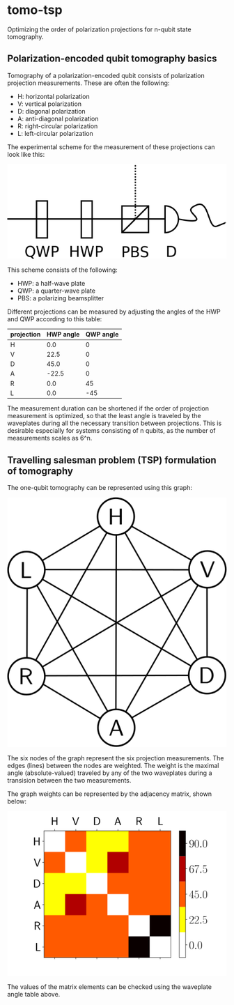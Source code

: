 # tomo-tsp
Optimizing the order of polarization projections for n-qubit state tomography.

## Polarization-encoded qubit tomography basics
Tomography of a polarization-encoded qubit consists of polarization projection measurements. These are often the following:

* H: horizontal polarization
* V: vertical polarization
* D: diagonal polarization
* A: anti-diagonal polarization
* R: right-circular polarization
* L: left-circular polarization

The experimental scheme for the measurement of these projections can look like this:

![polarization projection measurement scheme](images/tomo_scheme.png)

This scheme consists of the following:

* HWP: a half-wave plate
* QWP: a quarter-wave plate
* PBS: a polarizing beamsplitter

Different projections can be measured by adjusting the angles of the HWP and QWP according to this table:

| projection | HWP angle | QWP angle |
|------------|-----------|-----------|
|      H     |     0.0   |     0     |
|      V     |    22.5   |     0     |
|      D     |    45.0   |     0     |
|      A     |   -22.5   |     0     |
|      R     |     0.0   |    45     |
|      L     |     0.0   |   -45     |

The measurement duration can be shortened if the order of projection measurement is optimized, so that the least angle is traveled by the waveplates during all the necessary transition between projections. This is desirable especially for systems consisting of n qubits, as the number of measurements scales as 6^n.

## Travelling salesman problem (TSP) formulation of tomography

The one-qubit tomography can be represented using this graph:

![A graph representation of one-qubit tomography. Six nodes represent the projection measurements](images/tomo_graph.png)

The six nodes of the graph represent the six projection measurements. The edges (lines) between the nodes are weighted. The weight is the maximal angle (absolute-valued) traveled by any of the two waveplates during a transision between the two measurements.

The graph weights can be represented by the adjacency matrix, shown below:

![The adjacency matrix for one-qubit tomography](images/adj1.png)

The values of the matrix elements can be checked using the waveplate angle table above.
